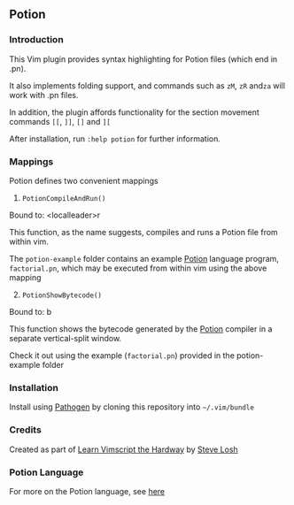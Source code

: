 ## Potion 

###  Introduction 

This Vim plugin  provides syntax highlighting for Potion files (which end in .pn).  

It also implements folding support, and commands such as `zM`, `zR` and`za` will work with .pn files.  

In addition, the plugin affords functionality for the section movement commands `[[`, `]]`, `[]` and `][`

After installation, run `:help potion` for further information. 

### Mappings 

Potion defines two convenient mappings 

1. `PotionCompileAndRun()`            

Bound to:  \<localleader>r

This function, as the name suggests, compiles and runs a Potion 
file from within vim. 

The `potion-example` folder contains an example [Potion](http://perl11.org/potion/index.html) language program, 					`factorial.pn`, which may be executed from within vim using the above mapping

2. `PotionShowBytecode()`

  Bound to: <localleader>b

This function shows the bytecode generated by the [Potion](http://perl11.org/potion/index.html) compiler in a separate vertical-split window.  

Check it out using the example (`factorial.pn`) provided in the potion-example folder

### Installation

Install using [Pathogen](https://github.com/tpope/vim-pathogen) by cloning this repository into `~/.vim/bundle`

### Credits

Created as part of [Learn Vimscript the Hardway](http://learnvimscriptthehardway.stevelosh.com/) by [Steve Losh](http://stevelosh.com/)

  ### Potion Language

For more on the Potion language, see [here](http://perl11.org/potion/index.html)                                              

